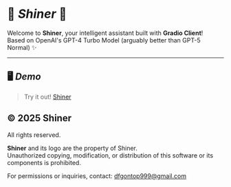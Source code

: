 # 🌟 *Shiner* 🌟

Welcome to **Shiner**, your intelligent assistant built with **Gradio Client**!  
Based on OpenAI's GPT-4 Turbo Model (arguably better than GPT-5 Normal) ✨  

---

## 🖥️ *Demo*

> Try it out! [Shiner](#https://mathhosting.github.io/frontend/)


## © 2025 Shiner

All rights reserved.  

**Shiner** and its logo are the property of Shiner.  
Unauthorized copying, modification, or distribution of this software or its components is prohibited.  

For permissions or inquiries, contact: [dfgontop999@gmail.com](mailto:dfgontop999@gmail.com)
